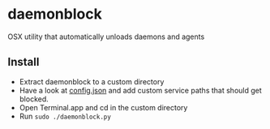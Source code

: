 # daemonblock
OSX utility that automatically unloads daemons and agents

## Install
- Extract daemonblock to a custom directory
- Have a look at [config.json](config.json) and add custom service paths that should get blocked.
- Open Terminal.app and cd in the custom directory
- Run ```sudo ./daemonblock.py```

